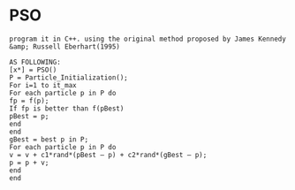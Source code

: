 # PSO
    program it in C++. using the original method proposed by James Kennedy &amp; Russell Eberhart(1995)

    AS FOLLOWING:
    [x*] = PSO()
    P = Particle_Initialization();
    For i=1 to it_max
    For each particle p in P do
    fp = f(p);
    If fp is better than f(pBest)
    pBest = p;
    end
    end
    gBest = best p in P;
    For each particle p in P do
    v = v + c1*rand*(pBest – p) + c2*rand*(gBest – p);
    p = p + v;
    end
    end
